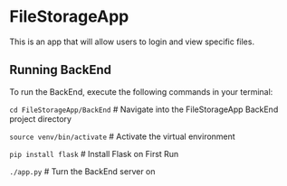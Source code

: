 # FileStorageApp

This is an app that will allow users to login and view specific files.

## Running BackEnd

To run the BackEnd, execute the following commands in your terminal:

`cd FileStorageApp/BackEnd` # Navigate into the FileStorageApp BackEnd project directory

`source venv/bin/activate` # Activate the virtual environment

`pip install flask` # Install Flask on First Run

`./app.py` # Turn the BackEnd server on
